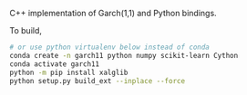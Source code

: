 C++ implementation of Garch(1,1) and Python bindings.

To build,

```bash
# or use python virtualenv below instead of conda
conda create -n garch11 python numpy scikit-learn Cython
conda activate garch11
python -m pip install xalglib
python setup.py build_ext --inplace --force
```
